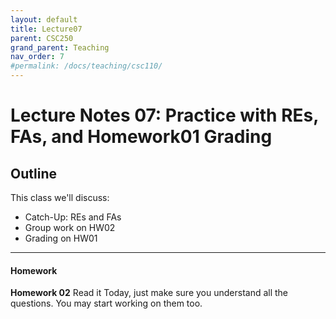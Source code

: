 ```yaml
---
layout: default
title: Lecture07
parent: CSC250
grand_parent: Teaching
nav_order: 7
#permalink: /docs/teaching/csc110/
---  
```



Lecture Notes 07: Practice with REs, FAs, and Homework01 Grading
=============================================================

  

## Outline ##


This class we'll discuss:

* Catch-Up: REs and FAs
* Group work on HW02
* Grading on HW01

 

* * *
<!-- 
Work on HW02
-------------------------------------

  * Download the Zip file from Moodle (lecture 07)
  * Upload to Overleaf
  * Work in teams
  * We work together on the HW02 -->

<!-- 
* * *

Demos for HW01
-------------------------------------

  * I will wshow a randomized order of Demos by team number
  * Each Team: Open your HW01 PDF in one computer
  * Choose who presents what BEFORE I show up
  * Each problem/person: 
     * Give a 10-20 second intro to the problem
     * Give a 30-to-60-second explanation of your answer

 -->
 
#### Homework

**Homework 02** Read it Today, just make sure you understand all the questions. You may start working on them too.

  
